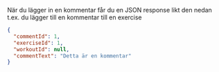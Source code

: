 När du lägger in en kommentar får du en JSON response likt den nedan
t.ex. du lägger till en kommentar till en exercise
```json
{
  "commentId": 1,
  "exerciseId": 1,
  "workoutId": null,
  "commentText": "Detta är en kommentar"
}
```
